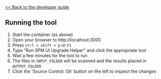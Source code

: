 [<< Back to the developer guide](../developer_guide.md)

## Running the tool

1. Start the container (as above)
2. Open your browser to http://localhost:3000
3. Press `ctrl + shift + p` or `F1`
4. Type "Run SPM UI Upgrade Helper" and click the appropriate tool
5. Wait a few minutes for the tool to run
6. The files in `INPUT_FOLDER` will be scanned and the results placed in `OUTPUT_FOLDER`
7. Click the 'Source Control: Git' button on the left to inspect the changes
